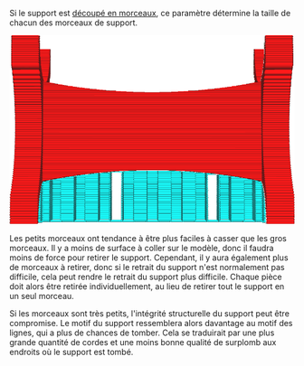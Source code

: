 Si le support est [découpé en morceaux](support_skip_some_zags.md), ce paramètre détermine la taille de chacun des morceaux de support.

![Chaque morceau fait environ 20 mm de large](../../../articles/images/support_skip_some_zags.png)

Les petits morceaux ont tendance à être plus faciles à casser que les gros morceaux. Il y a moins de surface à coller sur le modèle, donc il faudra moins de force pour retirer le support. Cependant, il y aura également plus de morceaux à retirer, donc si le retrait du support n'est normalement pas difficile, cela peut rendre le retrait du support plus difficile. Chaque pièce doit alors être retirée individuellement, au lieu de retirer tout le support en un seul morceau.

Si les morceaux sont très petits, l'intégrité structurelle du support peut être compromise. Le motif du support ressemblera alors davantage au motif des lignes, qui a plus de chances de tomber. Cela se traduirait par une plus grande quantité de cordes et une moins bonne qualité de surplomb aux endroits où le support est tombé.
